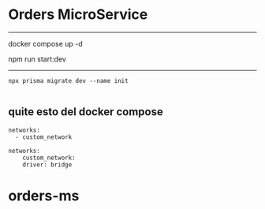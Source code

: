 # Orders MicroService

---

docker compose up -d

npm run start:dev


---

```
npx prisma migrate dev --name init


```


## quite esto del docker compose  ## 

    networks:
      - custom_network

    networks:
        custom_network:
        driver: bridge
# orders-ms
